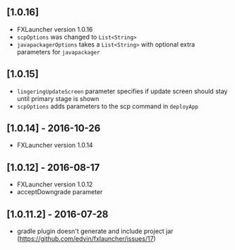 ## [1.0.16]

- FXLauncher version 1.0.16
- `scpOptions` was changed to `List<String>`
- `javapackagerOptions` takes a `List<String>` with optional extra parameters for `javapackager`

## [1.0.15]

- `lingeringUpdateScreen` parameter specifies if update screen should stay until primary stage is shown
- `scpOptions` adds parameters to the scp command in `deployApp`

## [1.0.14] - 2016-10-26

- FXLauncher version 1.0.14

## [1.0.12] - 2016-08-17

- FXLauncher version 1.0.12
- acceptDowngrade parameter

## [1.0.11.2] - 2016-07-28

- gradle plugin doesn't generate and include project jar (https://github.com/edvin/fxlauncher/issues/17)